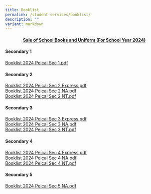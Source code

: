 ```yaml
---
title: Booklist
permalink: /student-services/booklist/
description: ""
variant: markdown
---
```

<h4 style="text-align: center;"><strong><u>Sale of School Books and Uniform (For School Year 2024)</u></strong></h4>
<h4><strong>Secondary 1</strong></h4>
<p><a href="/files/Booklist_2024_Peicai_Sec_1.pdf" target="">Booklist 2024 Peicai Sec 1.pdf</a>
</p><h4><strong>Secondary 2</strong></h4>
<p><a href="/files/booklist 2024 peicai sec 2 exp.pdf" target="">Booklist 2024 Peicai Sec 2 Express.pdf</a><br><a href="/files/booklist 2024 peicai sec 2 na.pdf" target="">Booklist 2024 Peicai Sec 2 NA.pdf</a><br><a href="/files/booklist 2024 peicai sec 2 nt.pdf" target="">Booklist 2024 Peicai Sec 2 NT.pdf</a></p>
<h4><strong>Secondary 3</strong></h4>
<p><a href="/files/booklist 2024 peicai sec 3 exp.pdf" target="">Booklist 2024 Peicai Sec 3 Express.pdf</a><br><a href="/files/booklist 2024 peicai sec 3 na.pdf" target="">Booklist 2024 Peicai Sec 3 NA.pdf</a><br><a href="/files/booklist 2024 peicai sec 3 nt.pdf" target="">Booklist 2024 Peicai Sec 3 NT.pdf</a></p>
<h4><strong>Secondary 4</strong></h4>
<p><a href="/files/booklist 2024 peicai sec 4 exp.pdf" target="">Booklist 2024 Peicai Sec 4 Express.pdf</a><br><a href="/files/booklist 2024 peicai sec 4 na.pdf" target="">Booklist 2024 Peicai Sec 4 NA.pdf</a><br><a href="/files/booklist 2024 peicai sec 4 nt.pdf" target="">Booklist 2024 Peicai Sec 4 NT.pdf</a></p>
<h4><strong>Secondary 5</strong></h4>
<p><a href="/files/booklist 2024 peicai sec 5 na.pdf" target="">Booklist 2024 Peicai Sec 5 NA.pdf</a></p>